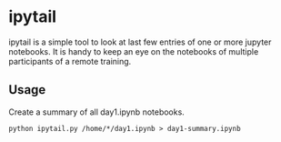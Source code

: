 # ipytail

ipytail is a simple tool to look at last few entries of one or more jupyter notebooks. It is handy to keep an eye on the notebooks of multiple participants of a remote training.


## Usage

Create a summary of all day1.ipynb notebooks.

    python ipytail.py /home/*/day1.ipynb > day1-summary.ipynb


